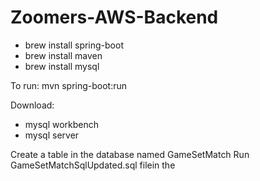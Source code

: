 # Zoomers-AWS-Backend
- brew install spring-boot
- brew install maven
- brew install mysql

To run:
mvn spring-boot:run

Download:
- mysql workbench
- mysql server

Create a table in the database named GameSetMatch
Run GameSetMatchSqlUpdated.sql filein the 
